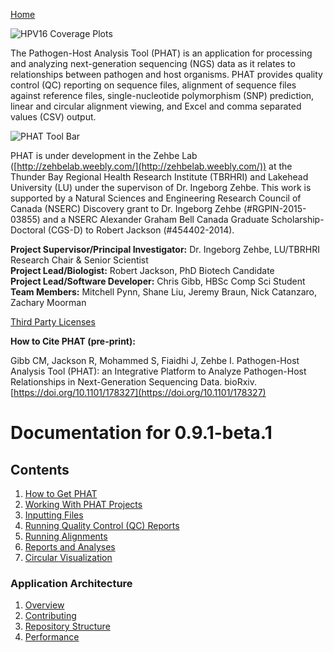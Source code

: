 [Home](https://chgibb.github.io/PHATDocs/)

![HPV16 Coverage Plots](https://chgibb.github.io//PHATDocs/docs/releases/0.1.0-beta.1/covHPV16white.png)

The Pathogen-Host Analysis Tool (PHAT) is an application for processing and analyzing next-generation sequencing (NGS) data as it relates to relationships between pathogen and host organisms. PHAT provides quality control (QC) reporting on sequence files, alignment of sequence files against reference files, single-nucleotide polymorphism (SNP) prediction, linear and circular alignment viewing, and Excel and comma separated values (CSV) output.

![PHAT Tool Bar](https://chgibb.github.io//PHATDocs/docs/releases/0.9.1-beta.1/PHATtoolbar.png)

PHAT is under development in the Zehbe Lab ([http://zehbelab.weebly.com/](http://zehbelab.weebly.com/)) at the Thunder Bay Regional Health Research Institute (TBRHRI) and Lakehead University (LU) under the supervison of Dr. Ingeborg Zehbe. This work is supported by a Natural Sciences and Engineering Research Council of Canada (NSERC) Discovery grant to Dr. Ingeborg Zehbe (#RGPIN-2015-03855) and a NSERC Alexander Graham Bell Canada Graduate Scholarship-Doctoral (CGS-D) to Robert Jackson (#454402-2014).

**Project Supervisor/Principal Investigator:** Dr. Ingeborg Zehbe, LU/TBRHRI Research Chair & Senior Scientist    
**Project Lead/Biologist:** Robert Jackson, PhD Biotech Candidate    
**Project Lead/Software Developer:** Chris Gibb, HBSc Comp Sci Student  
**Team Members:** Mitchell Pynn, Shane Liu, Jeremy Braun, Nick Catanzaro, Zachary Moorman

[Third Party Licenses](https://chgibb.github.io/PHATDocs/docs/releases/0.9.1-beta.1/thirdParty)

**How to Cite PHAT (pre-print):**

Gibb CM, Jackson R, Mohammed S, Fiaidhi J, Zehbe I. Pathogen-Host Analysis Tool (PHAT): an Integrative Platform to Analyze Pathogen-Host Relationships in Next-Generation Sequencing Data. bioRxiv. [https://doi.org/10.1101/178327](https://doi.org/10.1101/178327)

# Documentation for 0.9.1-beta.1
## Contents
1. [How to Get PHAT](https://chgibb.github.io/PHATDocs/docs/releases/0.9.1-beta.1/howToGetPHAT)
2. [Working With PHAT Projects](https://chgibb.github.io/PHATDocs/docs/releases/0.9.1-beta.1/projects)
3. [Inputting Files](https://chgibb.github.io/PHATDocs/docs/releases/0.9.1-beta.1/inputtingFiles)
4. [Running Quality Control (QC) Reports](https://chgibb.github.io/PHATDocs/docs/releases/0.9.1-beta.1/QCReports)
5. [Running Alignments](https://chgibb.github.io/PHATDocs/docs/releases/0.9.1-beta.1/runningAlignments)
6. [Reports and Analyses](https://chgibb.github.io/PHATDocs/docs/releases/0.9.1-beta.1/reportsAndAnalyses)
7. [Circular Visualization](https://chgibb.github.io/PHATDocs/docs/releases/0.9.1-beta.1/circularVisualization)

### Application Architecture
1. [Overview](https://chgibb.github.io/PHATDocs/docs/releases/0.9.1-beta.1/archOverview)
2. [Contributing](https://chgibb.github.io/PHATDocs/docs/releases/0.9.1-beta.1/contributingGuide)
3. [Repository Structure](https://chgibb.github.io/PHATDocs/docs/releases/0.9.1-beta.1/repoStructure)
4. [Performance](https://chgibb.github.io/PHATDocs/docs/releases/0.9.1-beta.1/performance)